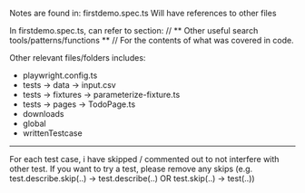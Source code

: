 Notes are found in: firstdemo.spec.ts
Will have references to other files

In firstdemo.spec.ts, can refer to section: // ** Other useful search tools/patterns/functions ** //
For the contents of what was covered in code.

Other relevant files/folders includes:

- playwright.config.ts
- tests -> data -> input.csv
- tests -> fixtures -> parameterize-fixture.ts
- tests -> pages -> TodoPage.ts
- downloads
- global 
- writtenTestcase

---

For each test case, i have skipped / commented out to not interfere with other test.
If you want to try a test, please remove any skips (e.g. test.describe.skip(..) -> test.describe(..) OR test.skip(..) -> test(..))
